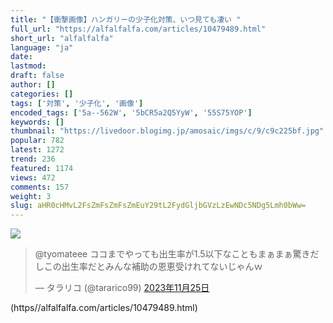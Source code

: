 ```yaml
---
title: "【衝撃画像】ハンガリーの少子化対策、いつ見ても凄い "
full_url: "https://alfalfalfa.com/articles/10479489.html"
short_url: "alfalfalfa"
language: "ja"
date: 
lastmod: 
draft: false
author: []
categories: []
tags: ['対策', '少子化', '画像']
encoded_tags: ['5a--562W', '5bCR5a2Q5YyW', '55S75YOP']
keywords: []
thumbnail: "https://livedoor.blogimg.jp/amosaic/imgs/c/9/c9c225bf.jpg"
popular: 782
latest: 1272
trend: 236
featured: 1174
views: 472
comments: 157
weight: 3
slug: aHR0cHMvL2FsZmFsZmFsZmEuY29tL2FydGljbGVzLzEwNDc5NDg5Lmh0bWw=
---
```


![](https://livedoor.blogimg.jp/amosaic/imgs/c/9/c9c225bf.jpg)

<blockquote class='twitter-tweet'><p lang='ja' dir='ltr'>@tyomateee ココまでやっても出生率が1.5以下なこともまぁまぁ驚きだしこの出生率だとみんな補助の恩恵受けれてないじゃんｗ</p>— タラリコ (@tararico99) <a href='https//twitter.com/tararico99/status/1728393300774920487' target='_blank' rel='nofollow'>2023年11月25日</a></blockquote> 

(https//alfalfalfa.com/articles/10479489.html)
